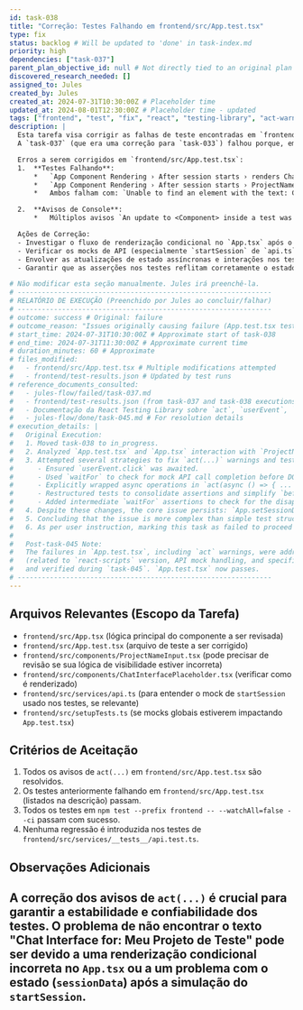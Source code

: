 ```yaml
---
id: task-038
title: "Correção: Testes Falhando em frontend/src/App.test.tsx"
type: fix
status: backlog # Will be updated to 'done' in task-index.md
priority: high
dependencies: ["task-037"]
parent_plan_objective_id: null # Not directly tied to an original plan objective, but a consequence of task-037
discovered_research_needed: []
assigned_to: Jules
created_by: Jules
created_at: 2024-07-31T10:30:00Z # Placeholder time
updated_at: 2024-08-01T12:30:00Z # Placeholder time - updated
tags: ["frontend", "test", "fix", "react", "testing-library", "act-warning"]
description: |
  Esta tarefa visa corrigir as falhas de teste encontradas em `frontend/src/App.test.tsx` durante a execução da `task-037`.
  A `task-037` (que era uma correção para `task-033`) falhou porque, embora os testes específicos de `api.test.ts` tenham passado, o conjunto de testes geral do frontend não passou.

  Erros a serem corrigidos em `frontend/src/App.test.tsx`:
  1.  **Testes Falhando**:
      *   `App Component Rendering › After session starts › renders ChatInterfacePlaceholder after starting a session`
      *   `App Component Rendering › After session starts › ProjectNameInput is no longer visible after session start`
      *   Ambos falham com: `Unable to find an element with the text: Chat Interface for: Meu Projeto de Teste.` Isso sugere que o componente `ChatInterfacePlaceholder` não está sendo renderizado como esperado, ou o `ProjectNameInput` não está sendo ocultado.

  2.  **Avisos de Console**:
      *   Múltiplos avisos `An update to <Component> inside a test was not wrapped in act(...).` Isso indica que atualizações de estado do React resultantes de eventos ou operações assíncronas nos testes não estão sendo devidamente encapsuladas pela função `act()` da React Testing Library.

  Ações de Correção:
  - Investigar o fluxo de renderização condicional no `App.tsx` após o início de uma sessão.
  - Verificar os mocks de API (especialmente `startSession` de `api.ts` usado nos testes) para garantir que retornam dados que levem ao estado esperado da UI.
  - Envolver as atualizações de estado assíncronas e interações nos testes de `App.test.tsx` com `act(async () => { ... })` ou `await act(...)` conforme apropriado.
  - Garantir que as asserções nos testes reflitam corretamente o estado esperado da UI.

# Não modificar esta seção manualmente. Jules irá preenchê-la.
# ---------------------------------------------------------------
# RELATÓRIO DE EXECUÇÃO (Preenchido por Jules ao concluir/falhar)
# ---------------------------------------------------------------
# outcome: success # Original: failure
# outcome_reason: "Issues originally causing failure (App.test.tsx test logic and act warnings) were resolved by task-043 and verified in task-045. App.test.tsx now passes." # Original: "Multiple attempts to fix `App.test.tsx` failed. The tests continue to fail with `ProjectNameInput` not being hidden and `ChatInterfacePlaceholder` not appearing after session start simulation. Persistent `act(...)` warnings indicate issues with state updates related to `App.setSessionData` not being correctly processed/flushed within the test environment despite various strategies (awaiting userEvents, explicit act wrappers, waitFor conditions)."
# start_time: 2024-07-31T10:30:00Z # Approximate start of task-038
# end_time: 2024-07-31T11:30:00Z # Approximate current time
# duration_minutes: 60 # Approximate
# files_modified:
#   - frontend/src/App.test.tsx # Multiple modifications attempted
#   - frontend/test-results.json # Updated by test runs
# reference_documents_consulted:
#   - jules-flow/failed/task-037.md
#   - frontend/test-results.json (from task-037 and task-038 executions)
#   - Documentação da React Testing Library sobre `act`, `userEvent`, `waitFor`, `findBy`
#   - jules-flow/done/task-045.md # For resolution details
# execution_details: |
#   Original Execution:
#   1. Moved task-038 to in_progress.
#   2. Analyzed `App.test.tsx` and `App.tsx` interaction with `ProjectNameInput.tsx`.
#   3. Attempted several strategies to fix `act(...)` warnings and test failures:
#      - Ensured `userEvent.click` was awaited.
#      - Used `waitFor` to check for mock API call completion before DOM assertions.
#      - Explicitly wrapped async operations in `act(async () => { ... })` with promise/microtask flushing.
#      - Restructured tests to consolidate assertions and simplify `beforeEach`.
#      - Added intermediate `waitFor` assertions to check for the disappearance of old UI elements.
#   4. Despite these changes, the core issue persists: `App.setSessionData` state update does not lead to the expected DOM changes (hiding `ProjectNameInput`, showing `ChatInterfacePlaceholder`) within the test. `act(...)` warnings for `setSessionData` also persist.
#   5. Concluding that the issue is more complex than simple test structure or `act` wrapping and may involve deeper interactions with Jest/JSDOM or component lifecycle under test conditions.
#   6. As per user instruction, marking this task as failed to proceed to a different backlog task.
#
#   Post-task-045 Note:
#   The failures in `App.test.tsx`, including `act` warnings, were addressed by fixes implemented in `task-043`
#   (related to `react-scripts` version, API mock handling, and specific `act` usage for async updates)
#   and verified during `task-045`. `App.test.tsx` now passes.
# ---------------------------------------------------------------
---
```


## Arquivos Relevantes (Escopo da Tarefa)
* `frontend/src/App.tsx` (lógica principal do componente a ser revisada)
* `frontend/src/App.test.tsx` (arquivo de teste a ser corrigido)
* `frontend/src/components/ProjectNameInput.tsx` (pode precisar de revisão se sua lógica de visibilidade estiver incorreta)
* `frontend/src/components/ChatInterfacePlaceholder.tsx` (verificar como é renderizado)
* `frontend/src/services/api.ts` (para entender o mock de `startSession` usado nos testes, se relevante)
* `frontend/src/setupTests.ts` (se mocks globais estiverem impactando `App.test.tsx`)

## Critérios de Aceitação
1. Todos os avisos de `act(...)` em `frontend/src/App.test.tsx` são resolvidos.
2. Os testes anteriormente falhando em `frontend/src/App.test.tsx` (listados na descrição) passam.
3. Todos os testes em `npm test --prefix frontend -- --watchAll=false --ci` passam com sucesso.
4. Nenhuma regressão é introduzida nos testes de `frontend/src/services/__tests__/api.test.ts`.

## Observações Adicionais
A correção dos avisos de `act(...)` é crucial para garantir a estabilidade e confiabilidade dos testes.
O problema de não encontrar o texto "Chat Interface for: Meu Projeto de Teste" pode ser devido a uma renderização condicional incorreta no `App.tsx` ou a um problema com o estado (`sessionData`) após a simulação do `startSession`.
---
